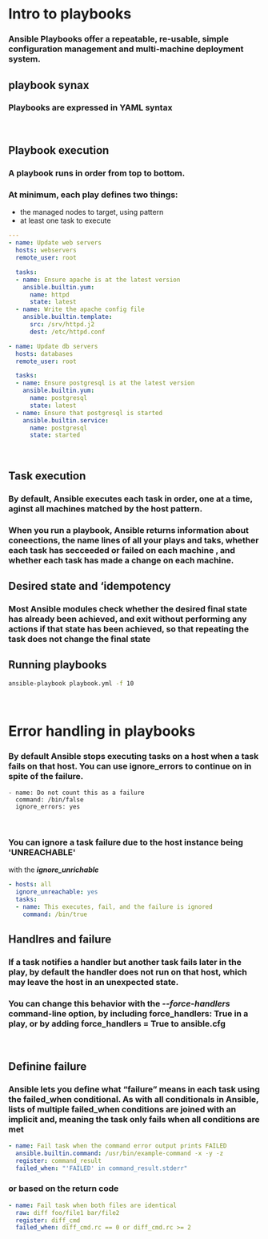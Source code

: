 # Intro to playbooks

### Ansible Playbooks offer a repeatable, re-usable, simple configuration management and  multi-machine deployment system.

## playbook synax
### Playbooks are expressed in YAML syntax

<br/>

## Playbook execution

### A playbook runs in order from top to bottom.

### At minimum, each play defines two things:

* the managed nodes to target, using pattern
* at least one task to execute

~~~YAML
---
- name: Update web servers
  hosts: webservers
  remote_user: root

  tasks:
  - name: Ensure apache is at the latest version
    ansible.builtin.yum:
      name: httpd
      state: latest
  - name: Write the apache config file
    ansible.builtin.template:
      src: /srv/httpd.j2
      dest: /etc/httpd.conf

- name: Update db servers
  hosts: databases
  remote_user: root

  tasks:
  - name: Ensure postgresql is at the latest version
    ansible.builtin.yum:
      name: postgresql
      state: latest
  - name: Ensure that postgresql is started
    ansible.builtin.service:
      name: postgresql
      state: started
~~~

<br/>

## Task execution

###  By default, Ansible executes each task in order, one at a time, aginst all machines matched by the host pattern.  

###  When you run a playbook, Ansible returns information about coneections, the name lines of all your plays and taks, whether each task has secceeded or failed on each machine , and whether  each task has made a change on each machine.

## Desired state and ‘idempotency

### Most Ansible modules check whether the desired final state has already been achieved, and exit without performing any actions if that state has been achieved, so that repeating the task does not change the final state

## Running playbooks

~~~bash
ansible-playbook playbook.yml -f 10
~~~

<br/>

# Error handling in playbooks

### By default Ansible stops executing tasks on a host when a task fails on that host. You can use ignore_errors to continue on in spite of the failure.

~~~YML
- name: Do not count this as a failure
  command: /bin/false
  ignore_errors: yes
~~~

<br/>

### You can ignore a task failure due to the host instance being 'UNREACHABLE'
with the ***ignore_unrichable***

~~~yaml
- hosts: all
  ignore_unreachable: yes
  tasks: 
  - name: This executes, fail, and the failure is ignored
    command: /bin/true
~~~

## Handlres and failure

### If a task notifies a handler but another task fails later in the play, by default the handler does not run on that host, which may leave the host in an unexpected state.

### You can change this behavior with the ***--force-handlers*** command-line option, by including **force_handlers: True** in a play, or by adding **force_handlers = True** to ansible.cfg

<br/>

## Definine failure 

### Ansible lets you define what “failure” means in each task using the **failed_when** conditional. As with all conditionals in Ansible, lists of multiple **failed_when** conditions are joined with an implicit and, meaning the task only fails when all conditions are met

~~~yml
- name: Fail task when the command error output prints FAILED
  ansible.builtin.command: /usr/bin/example-command -x -y -z
  register: command_result
  failed_when: "'FAILED' in command_result.stderr"
~~~


### or based on the return code

~~~yml
- name: Fail task when both files are identical
  raw: diff foo/file1 bar/file2
  register: diff_cmd
  failed_when: diff_cmd.rc == 0 or diff_cmd.rc >= 2
~~~